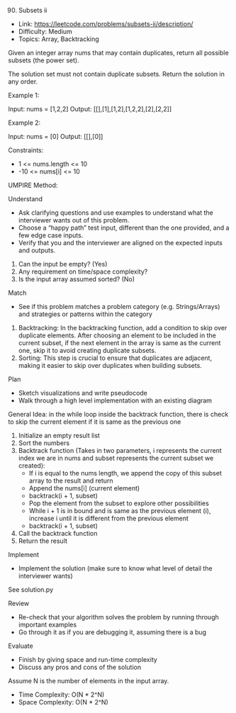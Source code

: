 90. Subsets ii

- Link: https://leetcode.com/problems/subsets-ii/description/
- Difficulty: Medium 
- Topics: Array, Backtracking

Given an integer array nums that may contain duplicates, return all possible 
subsets
 (the power set).

The solution set must not contain duplicate subsets. Return the solution in any order.


Example 1:

Input: nums = [1,2,2]
Output: [[],[1],[1,2],[1,2,2],[2],[2,2]]

Example 2:

Input: nums = [0]
Output: [[],[0]]

Constraints:

- 1 <= nums.length <= 10
- -10 <= nums[i] <= 10


UMPIRE Method:

Understand

- Ask clarifying questions and use examples to understand what the interviewer wants out of this problem.
- Choose a “happy path” test input, different than the one provided, and a few edge case inputs.
- Verify that you and the interviewer are aligned on the expected inputs and outputs.

1. Can the input be empty? (Yes)
2. Any requirement on time/space complexity? 
3. Is the input array assumed sorted? (No)

Match

- See if this problem matches a problem category (e.g. Strings/Arrays) and strategies or patterns within the category

1. Backtracking: In the backtracking function, add a condition to skip over duplicate elements. After choosing an element to be included in the current subset, if the next element in the array is same as the current one, skip it to avoid creating duplicate subsets.
2. Sorting: This step is crucial to ensure that duplicates are adjacent, making it easier to skip over duplicates when building subsets.

Plan

- Sketch visualizations and write pseudocode
- Walk through a high level implementation with an existing diagram

General Idea: in the while loop inside the backtrack function, there is check to skip the current element if it is same as the previous one

1. Initialize an empty result list
2. Sort the numbers 
3. Backtrack function (Takes in two parameters, i represents the current index we are in nums and subset represents the current subset we created): 
    - If i is equal to the nums length, we append the copy of this subset array to the result and return
    - Append the nums[i] (current element)
    - backtrack(i + 1, subset)
    - Pop the element from the subset to explore other possibilities
    - While i + 1 is in bound and is same as the previous element (i), increase i until it is different from the previous element 
    - backtrack(i + 1, subset)
4. Call the backtrack function
5. Return the result
    
Implement

- Implement the solution (make sure to know what level of detail the interviewer wants)

See solution.py

Review

- Re-check that your algorithm solves the problem by running through important examples
- Go through it as if you are debugging it, assuming there is a bug

Evaluate

- Finish by giving space and run-time complexity
- Discuss any pros and cons of the solution

Assume N is the number of elements in the input array.

- Time Complexity: O(N * 2^N)
- Space Complexity: O(N * 2^N)
